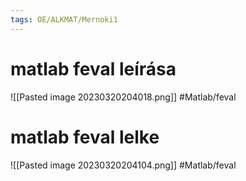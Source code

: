 ```yaml
---
tags: OE/ALKMAT/Mernoki1 
---
```

# matlab feval leírása
![[Pasted image 20230320204018.png]]
#Matlab/feval
# matlab feval lelke
![[Pasted image 20230320204104.png]]
#Matlab/feval 